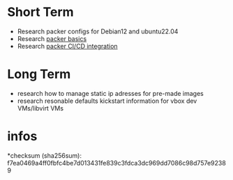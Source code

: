 # Short Term
* Research packer configs for Debian12 and ubuntu22.04
* Research [packer basics](https://developer.hashicorp.com/packer/guides/hcl/variables)
* Research [packer CI/CD integration](https://developer.hashicorp.com/packer/guides/packer-on-cicd/build-virtualbox-image)


# Long Term
* research how to manage static ip adresses for pre-made images
* research resonable defaults kickstart information for vbox dev VMs/libvirt VMs


# infos
*checksum (sha256sum): f7ea0469a4ff0fbfc4be7d013431fe839c3fdca3dc969dd7086c98d757e92389